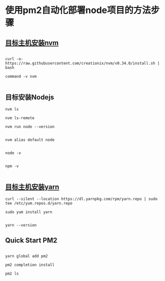 # 使用pm2自动化部署node项目的方法步骤


## [目标主机安装nvm](https://github.com/creationix/nvm)

```

curl -o- https://raw.githubusercontent.com/creationix/nvm/v0.34.0/install.sh | bash

command -v nvm


```


## 目标安装Nodejs

```
nvm ls 

nvm ls-remote

nvm run node --version


nvm alias default node


node -v


npm -v


```



## [目标主机安装yarn](https://yarnpkg.com/en/docs/install#centos-stable)

```
curl --silent --location https://dl.yarnpkg.com/rpm/yarn.repo | sudo tee /etc/yum.repos.d/yarn.repo

sudo yum install yarn


yarn --version
```


## Quick Start PM2

```

yarn global add pm2

pm2 completion install

pm2 ls



```




